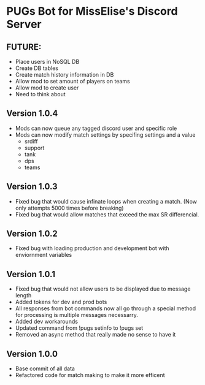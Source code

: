 # PUGs Bot for MissElise's Discord Server

## FUTURE: 
- Place users in NoSQL DB
- Create DB tables 
- Create match history information in DB
- Allow mod to set amount of players on teams
- Allow mod to create user
 - Need to think about 

## Version 1.0.4
- Mods can now queue any tagged discord user and specific role
- Mods can now modify match settings by specifing settings and a value
  - srdiff
  - support
  - tank
  - dps
  - teams


## Version 1.0.3
- Fixed bug that would cause infinate loops when creating a match. (Now only attempts 5000 times before breaking)
- Fixed bug that would allow matches that exceed the max SR differencial.

## Version 1.0.2
- Fixed bug with loading production and development bot with enviornment variables

## Version 1.0.1
- Fixed bug that would not allow users to be displayed due to message length
- Added tokens for dev and prod bots
- All responses from bot commands now all go through a special method for processing is multiple messages necessarry.
- Added dev workarounds
- Updated command from !pugs setinfo to !pugs set
- Removed an async method that really made no sense to have it

## Version 1.0.0
- Base commit of all data
- Refactored code for match making to make it more efficent